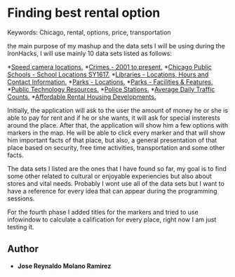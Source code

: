 # Finding best rental option

Keywords: Chicago, rental, options, price, transportation

the main purpose of my mashup and the data sets I will be using during the IronHacks, I will use mainly 10 data sets listed as follows:

*[Speed camera locations.](https://catalog.data.gov/dataset/speed-camera-locations-0ab34)
*[Crimes - 2001 to present.](https://catalog.data.gov/dataset/crimes-2001-to-present-398a4)
*[Chicago Public Schools - School Locations SY1617.](https://catalog.data.gov/dataset/chicago-public-schools-school-locations-sy1617)
*[Libraries - Locations, Hours and Contact Information.](https://catalog.data.gov/dataset/libraries-locations-hours-and-contact-information-f3c61)
*[Parks - Locations.](https://catalog.data.gov/dataset/parks-locations-10f58)
*[Parks - Facilities & Features.](https://catalog.data.gov/dataset/parks-facilities-features-c4402)
*[Public Technology Resources.](https://catalog.data.gov/dataset/public-technology-resources-134a0)
*[Police Stations.](https://catalog.data.gov/dataset/police-stations-3a3a8)
*[Average Daily Traffic Counts.](https://catalog.data.gov/dataset/average-daily-traffic-counts-3968f)
*[Affordable Rental Housing Developments.](https://catalog.data.gov/dataset/affordable-rental-housing-developments-ef5c2)

Initially, the application will ask to the user the amount of money he or she is able to pay for rent and if he or she wants, it will ask for special insterests around the place. After that, the application will show him a few options with markers in the map. He will be able to click every marker and that will show him important facts of that place, but also, a general presentation of that place based on security, free time activities, transportation and some other facts. 

The data sets I listed are the ones that I have found so far, my goal is to find some other related to cultural or enjoyable experiencies but also about stores and vital needs. Probably I wont use all of the data sets but I want to have a reference for every idea that can appear during the programming sessions.

For the fourth phase I added titles for the markers and tried to use infowindow to calculate a calification for every place, right now I am just testing it.

## Author

* **Jose Reynaldo Molano Ramirez**